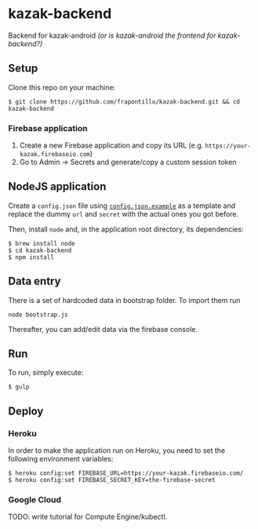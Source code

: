 kazak-backend
=============

Backend for kazak-android *(or is kazak-android the frontend for kazak-backend?)*

## Setup

Clone this repo on your machine:

```shell
$ git clone https://github.com/frapontillo/kazak-backend.git && cd kazak-backend
```

### Firebase application

1. Create a new Firebase application and copy its URL (e.g. `https://your-kazak.firebaseio.com`)
2. Go to Admin -> Secrets and generate/copy a custom session token

## NodeJS application

Create a `config.json` file using [`config.json.example`](config.json.example) as a template and 
replace the dummy `url` and `secret` with the actual ones you got before.

Then, install `node` and, in the application root directory, its dependencies:

```shell
$ brew install node
$ cd kazak-backend
$ npm install
```

## Data entry

There is a set of hardcoded data in bootstrap folder.
To import them run 
```
node bootstrap.js
```
Thereafter, you can add/edit data via the firebase console.

## Run

To run, simply execute:

```shell
$ gulp
```

## Deploy

### Heroku

In order to make the application run on Heroku, you need to set the following environment variables:

```shell
$ heroku config:set FIREBASE_URL=https://your-kazak.firebaseio.com/
$ heroku config:set FIREBASE_SECRET_KEY=the-firebase-secret
```

### Google Cloud

TODO: write tutorial for Compute Engine/kubectl.

